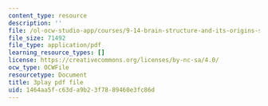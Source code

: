 ```yaml
---
content_type: resource
description: ''
file: /ol-ocw-studio-app/courses/9-14-brain-structure-and-its-origins-spring-2014/1464aa5fc63da9b23f7889460e3fc86d_555137.pdf
file_size: 71492
file_type: application/pdf
learning_resource_types: []
license: https://creativecommons.org/licenses/by-nc-sa/4.0/
ocw_type: OCWFile
resourcetype: Document
title: 3play pdf file
uid: 1464aa5f-c63d-a9b2-3f78-89460e3fc86d
---
```

